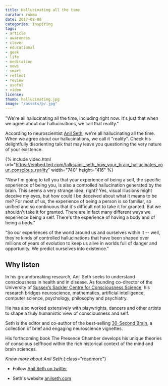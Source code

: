 ```yaml
---
title: Hallucinating all the time
curator: rokma
date: 2017-08-08
categories: inspiring
tags:
- article
- awareness
- clever
- educational
- geek
- life
- meditation
- news
- smart
- reflect
- review
- useful
- video
license:
thumb: hallucinating.jpg
image: "/assets/p/.jpg"
---
```


"We're all hallucinating all the time, including right now. It's just that when we agree about our hallucinations, we call that reality."

According to neuroscientist [Anil Seth](https://www.ted.com/speakers/anil_seth), we're all hallucinating all the time. When we agree about our hallucinations, we call it "reality". Check his delightfully disorienting talk that may leave you questioning the very nature of your existence.

{% include video.html url="https://embed.ted.com/talks/anil_seth_how_your_brain_hallucinates_your_conscious_reality" width="740" height="416" %}


"Now I'm going to tell you that your experience of being a self, the specific experience of being you, is also a controlled hallucination generated by the brain. This seems a very strange idea, right? Yes, visual illusions might deceive my eyes, but how could I be deceived about what it means to be me? For most of us, the experience of being a person is so familiar, so unified and so continuous that it's difficult not to take it for granted. But we shouldn't take it for granted. There are in fact many different ways we experience being a self. There's the experience of having a body and of being a body."

"So our experiences of the world around us and ourselves within it -- well, they're kinds of controlled hallucinations that have been shaped over millions of years of evolution to keep us alive in worlds full of danger and opportunity. We predict ourselves into existence."


## Why listen

In his groundbreaking research, Anil Seth seeks to understand consciousness in health and in disease. As founding co-director of the University of [Sussex’s Sackler Centre for Consciousness Science](http://www.sussex.ac.uk/sackler), his research bridges neuroscience, mathematics, artificial intelligence, computer science, psychology, philosophy and psychiatry.

He has also worked extensively with playwrights, dancers and other artists to shape a truly humanistic view of consciousness and self.

Seth is the editor and co-author of the best-selling [30-Second Brain](https://www.amazon.com/gp/product/1435147847/), a collection of brief and engaging neuroscience vignettes.

His forthcoming book The Presence Chamber develops his unique theories of conscious selfhood within the rich historical context of the mind and brain sciences.


_Know more about Anil Seth:_{:class="readmore"}

- Follow [Anil Seth on twitter](https://twitter.com/anilkseth)

- Seth's website [anilseth.com](http://www.anilseth.com/)
